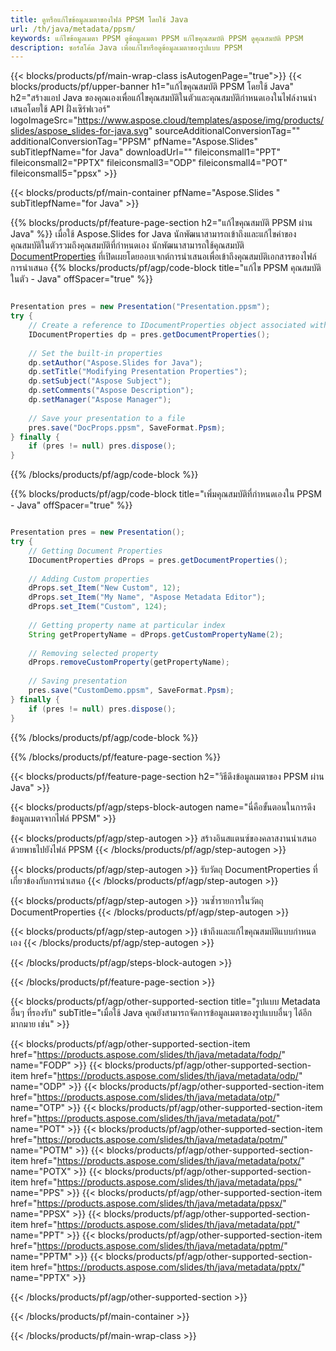 ```yaml
---
title: ดูหรือแก้ไขข้อมูลเมตาของไฟล์ PPSM โดยใช้ Java
url: /th/java/metadata/ppsm/
keywords: แก้ไขข้อมูลเมตา PPSM ดูข้อมูลเมตา PPSM แก้ไขคุณสมบัติ PPSM ดูคุณสมบัติ PPSM
description: ซอร์สโค้ด Java เพื่อแก้ไขหรือดูข้อมูลเมตาของรูปแบบ PPSM
---
```


{{< blocks/products/pf/main-wrap-class isAutogenPage="true">}}
{{< blocks/products/pf/upper-banner h1="แก้ไขคุณสมบัติ PPSM โดยใช้ Java" h2="สร้างแอป Java ของคุณเองเพื่อแก้ไขคุณสมบัติในตัวและคุณสมบัติกำหนดเองในไฟล์งานนำเสนอโดยใช้ API ฝั่งเซิร์ฟเวอร์" logoImageSrc="https://www.aspose.cloud/templates/aspose/img/products/slides/aspose_slides-for-java.svg" sourceAdditionalConversionTag="" additionalConversionTag="PPSM" pfName="Aspose.Slides" subTitlepfName="for Java" downloadUrl="" fileiconsmall1="PPT" fileiconsmall2="PPTX" fileiconsmall3="ODP" fileiconsmall4="POT" fileiconsmall5="ppsx" >}}

{{< blocks/products/pf/main-container pfName="Aspose.Slides " subTitlepfName="for Java" >}}

{{% blocks/products/pf/feature-page-section  h2="แก้ไขคุณสมบัติ PPSM ผ่าน Java" %}}
เมื่อใช้ Aspose.Slides for Java นักพัฒนาสามารถเข้าถึงและแก้ไขค่าของคุณสมบัติในตัวรวมถึงคุณสมบัติที่กำหนดเอง นักพัฒนาสามารถใช้คุณสมบัติ [DocumentProperties](https://reference.aspose.com/slides/java/com.aspose.slides/documentproperties/) ที่เปิดเผยโดยออบเจกต์การนำเสนอเพื่อเข้าถึงคุณสมบัติเอกสารของไฟล์การนำเสนอ
{{% blocks/products/pf/agp/code-block title="แก้ไข PPSM คุณสมบัติในตัว - Java" offSpacer="true" %}}

```java

Presentation pres = new Presentation("Presentation.ppsm");
try {
    // Create a reference to IDocumentProperties object associated with Presentation
    IDocumentProperties dp = pres.getDocumentProperties();
    
    // Set the built-in properties
    dp.setAuthor("Aspose.Slides for Java");
    dp.setTitle("Modifying Presentation Properties");
    dp.setSubject("Aspose Subject");
    dp.setComments("Aspose Description");
    dp.setManager("Aspose Manager");
    
    // Save your presentation to a file
    pres.save("DocProps.ppsm", SaveFormat.Ppsm);
} finally {
    if (pres != null) pres.dispose();
}
```

{{% /blocks/products/pf/agp/code-block %}}

{{% blocks/products/pf/agp/code-block title="เพิ่มคุณสมบัติที่กำหนดเองใน PPSM - Java" offSpacer="true" %}}

```java

Presentation pres = new Presentation();
try {
    // Getting Document Properties
    IDocumentProperties dProps = pres.getDocumentProperties();
    
    // Adding Custom properties
    dProps.set_Item("New Custom", 12);
    dProps.set_Item("My Name", "Aspose Metadata Editor");
    dProps.set_Item("Custom", 124);
    
    // Getting property name at particular index
    String getPropertyName = dProps.getCustomPropertyName(2);
    
    // Removing selected property
    dProps.removeCustomProperty(getPropertyName);
    
    // Saving presentation
    pres.save("CustomDemo.ppsm", SaveFormat.Ppsm);
} finally {
    if (pres != null) pres.dispose();
}
```

{{% /blocks/products/pf/agp/code-block %}}

{{% /blocks/products/pf/feature-page-section %}}

{{< blocks/products/pf/feature-page-section  h2="วิธีดึงข้อมูลเมตาของ PPSM ผ่าน Java" >}}

{{< blocks/products/pf/agp/steps-block-autogen name="นี่คือขั้นตอนในการดึงข้อมูลเมตาจากไฟล์ PPSM" >}}

{{< blocks/products/pf/agp/step-autogen >}}
สร้างอินสแตนซ์ของคลาสงานนำเสนอด้วยพาธไปยังไฟล์ PPSM
{{< /blocks/products/pf/agp/step-autogen >}}

{{< blocks/products/pf/agp/step-autogen >}}
รับวัตถุ DocumentProperties ที่เกี่ยวข้องกับการนำเสนอ
{{< /blocks/products/pf/agp/step-autogen >}}

{{< blocks/products/pf/agp/step-autogen >}}
วนซ้ำรายการในวัตถุ DocumentProperties
{{< /blocks/products/pf/agp/step-autogen >}}

{{< blocks/products/pf/agp/step-autogen >}}
เข้าถึงและแก้ไขคุณสมบัติแบบกำหนดเอง
{{< /blocks/products/pf/agp/step-autogen >}}

{{< /blocks/products/pf/agp/steps-block-autogen >}}

{{< /blocks/products/pf/feature-page-section >}}

{{< blocks/products/pf/agp/other-supported-section title="รูปแบบ Metadata อื่นๆ ที่รองรับ" subTitle="เมื่อใช้ Java คุณยังสามารถจัดการข้อมูลเมตาของรูปแบบอื่นๆ ได้อีกมากมาย เช่น" >}}

{{< blocks/products/pf/agp/other-supported-section-item href="https://products.aspose.com/slides/th/java/metadata/fodp/" name="FODP" >}}
{{< blocks/products/pf/agp/other-supported-section-item href="https://products.aspose.com/slides/th/java/metadata/odp/" name="ODP" >}}
{{< blocks/products/pf/agp/other-supported-section-item href="https://products.aspose.com/slides/th/java/metadata/otp/" name="OTP" >}}
{{< blocks/products/pf/agp/other-supported-section-item href="https://products.aspose.com/slides/th/java/metadata/pot/" name="POT" >}}
{{< blocks/products/pf/agp/other-supported-section-item href="https://products.aspose.com/slides/th/java/metadata/potm/" name="POTM" >}}
{{< blocks/products/pf/agp/other-supported-section-item href="https://products.aspose.com/slides/th/java/metadata/potx/" name="POTX" >}}
{{< blocks/products/pf/agp/other-supported-section-item href="https://products.aspose.com/slides/th/java/metadata/pps/" name="PPS" >}}
{{< blocks/products/pf/agp/other-supported-section-item href="https://products.aspose.com/slides/th/java/metadata/ppsx/" name="PPSX" >}}
{{< blocks/products/pf/agp/other-supported-section-item href="https://products.aspose.com/slides/th/java/metadata/ppt/" name="PPT" >}}
{{< blocks/products/pf/agp/other-supported-section-item href="https://products.aspose.com/slides/th/java/metadata/pptm/" name="PPTM" >}}
{{< blocks/products/pf/agp/other-supported-section-item href="https://products.aspose.com/slides/th/java/metadata/pptx/" name="PPTX" >}}


{{< /blocks/products/pf/agp/other-supported-section >}}

{{< /blocks/products/pf/main-container >}}
    
{{< /blocks/products/pf/main-wrap-class >}}